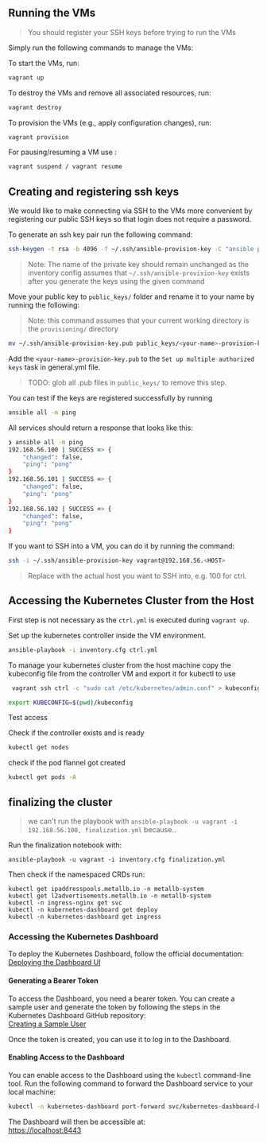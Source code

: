 ## Running the VMs

> You should register your SSH keys before trying to run the VMs

Simply run the following commands to manage the VMs:

To start the VMs, run:
```zsh
vagrant up
```

To destroy the VMs and remove all associated resources, run:
```zsh
vagrant destroy
```

To provision the VMs (e.g., apply configuration changes), run:
```zsh
vagrant provision
```

For pausing/resuming a VM use :
```zsh
vagrant suspend / vagrant resume
```

## Creating and registering ssh keys

We would like to make connecting via SSH to the VMs more convenient by registering our public SSH keys so that
login does not require a password.

To generate an ssh key pair run the following command:

```zsh
ssh-keygen -t rsa -b 4096 -f ~/.ssh/ansible-provision-key -C "ansible provision key"
```

> Note: The name of the private key should remain unchanged as the inventory config assumes that
> `~/.ssh/ansible-provision-key` exists after you generate the keys using the given command

Move your public key to `public_keys/` folder and rename it to your name by running the following:

> Note: this command assumes that your current working directory is the `provisioning/` directory

```zsh
mv ~/.ssh/ansible-provision-key.pub public_keys/<your-name>-provision-key.pub
```

Add the `<your-name>-provision-key.pub` to the `Set up multiple authorized keys` task in general.yml file.

> TODO: glob all .pub files in `public_keys/` to remove this step.

You can test if the keys are registered successfully by running

```zsh
ansible all -m ping
```

All services should return a response that looks like this:

```zsh
❯ ansible all -m ping
192.168.56.100 | SUCCESS => {
    "changed": false,
    "ping": "pong"
}
192.168.56.101 | SUCCESS => {
    "changed": false,
    "ping": "pong"
}
192.168.56.102 | SUCCESS => {
    "changed": false,
    "ping": "pong"
}
```

If you want to SSH into a VM, you can do it by running the command:

```zsh
ssh -i ~/.ssh/ansible-provision-key vagrant@192.168.56.<HOST>
```

> Replace <HOST> with the actual host you want to SSH into, e.g. 100 for ctrl.

## Accessing the Kubernetes Cluster from the Host
First step is not necessary as the `ctrl.yml` is executed during `vagrant up`.

Set up the kubernetes controller inside the VM environment.
```zsh
ansible-playbook -i inventory.cfg ctrl.yml
```

To manage your kubernetes cluster from the host machine copy the kubeconfig file from the controller VM 
and export it for kubectl to use
```zsh
 vagrant ssh ctrl -c "sudo cat /etc/kubernetes/admin.conf" > kubeconfig
```
```zsh
export KUBECONFIG=$(pwd)/kubeconfig
```

Test access

Check if the controller exists and is ready
```zsh
kubectl get nodes
```

check if the pod flannel got created
```zsh
kubectl get pods -A
```

## finalizing the cluster

> we can't run the playbook with `ansible-playbook -u vagrant -i 192.168.56.100, finalization.yml` because.. 

Run the finalization notebook with:
```
ansible-playbook -u vagrant -i inventory.cfg finalization.yml
```

Then check if the namespaced CRDs run:
```
kubectl get ipaddresspools.metallb.io -n metallb-system
kubectl get l2advertisements.metallb.io -n metallb-system
kubectl -n ingress-nginx get svc
kubectl -n kubernetes-dashboard get deploy
kubectl -n kubernetes-dashboard get ingress
```

### Accessing the Kubernetes Dashboard

To deploy the Kubernetes Dashboard, follow the official documentation:  
[Deploying the Dashboard UI](https://kubernetes.io/docs/tasks/access-application-cluster/web-ui-dashboard/#deploying-the-dashboard-ui)

#### Generating a Bearer Token

To access the Dashboard, you need a bearer token. You can create a sample user and generate the token by following the steps in the Kubernetes Dashboard GitHub repository:  
[Creating a Sample User](https://github.com/kubernetes/dashboard/blob/master/docs/user/access-control/creating-sample-user.md)

Once the token is created, you can use it to log in to the Dashboard.

#### Enabling Access to the Dashboard

You can enable access to the Dashboard using the `kubectl` command-line tool. Run the following command to forward the Dashboard service to your local machine:

```zsh
kubectl -n kubernetes-dashboard port-forward svc/kubernetes-dashboard-kong-proxy 8443:443
```

The Dashboard will then be accessible at:  
[https://localhost:8443](https://localhost:8443)
